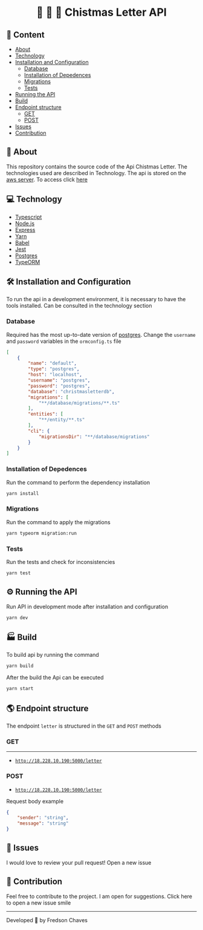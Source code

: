 <h1 align="center">
    🎅 🎁 🎄 Chistmas Letter API
</h1>

## 📌 Content

- [About](#🚀-about)
- [Technology](#💻-technology)
- [Installation and Configuration](#🛠️-installation-and-configuration)
   - [Database](#database)
   - [Installation of Depedences](#installation-of-depedences)
   - [Migrations](#migrations)
   - [Tests](#tests)
- [Running the API](#⚙️-running-the-api)
- [Build](#🏭-build)
- [Endpoint structure](#🌎-endpoint-structure)
   - [GET](#GET)
   - [POST](#POST) 
- [Issues](#🐛-issues)
- [Contribution](#🤝-contribution)

## 🚀 About

This repository contains the source code of the Api Chistmas Letter. The technologies used are described in Technology. The api is stored on the [aws server](https://aws.amazon.com/pt/). To access click [here](http://18.228.10.190:5000/letter)

## 💻 Technology

- [Typescript](https://www.typescriptlang.org/)
- [Node.js](https://nodejs.org/en/)
- [Express](https://expressjs.com/pt-br/)
- [Yarn](https://yarnpkg.com/)
- [Babel](https://babeljs.io/)
- [Jest](https://jestjs.io/)
- [Postgres](https://www.postgresql.org/)
- [TypeORM](https://typeorm.io/#/)

## 🛠️ Installation and Configuration

To run the api in a development environment, it is necessary to have the tools installed. Can be consulted in the technology section

### Database

Required has the most up-to-date version of [postgres](https://www.postgresql.org/). Change the `username` and `password` variables in the `ormconfig.ts` file

```json
[
    {
        "name": "default",
        "type": "postgres",
        "host": "localhost",
        "username": "postgres",
        "password": "postgres",
        "database": "christmasletterdb",
        "migrations": [
            "**/database/migrations/**.ts"
        ],
        "entities": [
            "**/entity/**.ts"
        ],
        "cli": {
            "migrationsDir": "**/database/migrations"
        }
    }
]
```

### Installation of Depedences

Run the command to perform the dependency installation

```bash
yarn install
```

### Migrations

Run the command to apply the migrations

```bash
yarn typeorm migration:run
```

### Tests

Run the tests and check for inconsistencies

```bash
yarn test
```

## ⚙️ Running the API

Run API in development mode after installation and configuration

```bash
yarn dev
```

## 🏭 Build

To build api by running the command

```bash
yarn build
```

After the build the Api can be executed

```bash
yarn start
```

## 🌎 Endpoint structure

The endpoint `letter` is structured in the `GET` and `POST` methods

### GET

---

- [`http://18.228.10.190:5000/letter`](http://18.228.10.190:5000/letter)

### POST

- [`http://18.228.10.190:5000/letter`](http://18.228.10.190:5000/letter)

Request body example 

```json
{
    "sender": "string",
    "message": "string"
}
```

## 🐛 Issues

I would love to review your pull request! Open a new issue

## 🤝 Contribution

Feel free to contribute to the project. I am open for suggestions. Click here to open a new issue smile


---
Developed :blue_heart: by  Fredson Chaves

